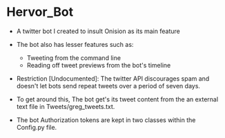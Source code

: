 # Hervor_Bot

- A twitter bot I created to insult Onision as its main feature

- The bot also has lesser features such as:
  - Tweeting from the command line
  - Reading off tweet previews from the bot's timeline

- Restriction [Undocumented]:
  The twitter API discourages spam and doesn't let bots send repeat tweets over a period of seven days.
 
- To get around this, The bot get's its tweet content from the an external text file in Tweets/greg_tweets.txt.

- The bot Authorization tokens are kept in two classes within the Config.py file. 
